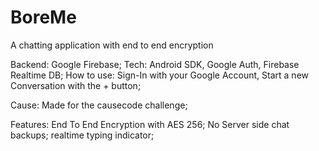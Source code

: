 # BoreMe
A chatting application with end to end encryption

Backend: Google Firebase;
Tech: Android SDK, Google Auth, Firebase Realtime DB;
How to use: Sign-In with your Google Account, Start a new Conversation with the + button;

Cause: Made for the causecode challenge;

Features: End To End Encryption with AES 256;
No Server side chat backups;
realtime typing indicator;

					
